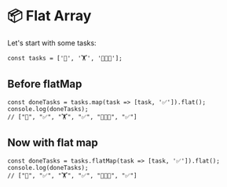 # 📦 Flat Array

Let's start with some tasks:

```
const tasks = ['🧺', '🏋️', '🧑🏼‍🍳'];
```

## Before flatMap

```
const doneTasks = tasks.map(task => [task, '✅']).flat();
console.log(doneTasks);
// ["🧺", "✅", "🏋️", "✅", "🧑🏼‍🍳", "✅"] 
```

## Now with flat map

```
const doneTasks = tasks.flatMap(task => [task, '✅']).flat();
console.log(doneTasks);
// ["🧺", "✅", "🏋️", "✅", "🧑🏼‍🍳", "✅"] 
```